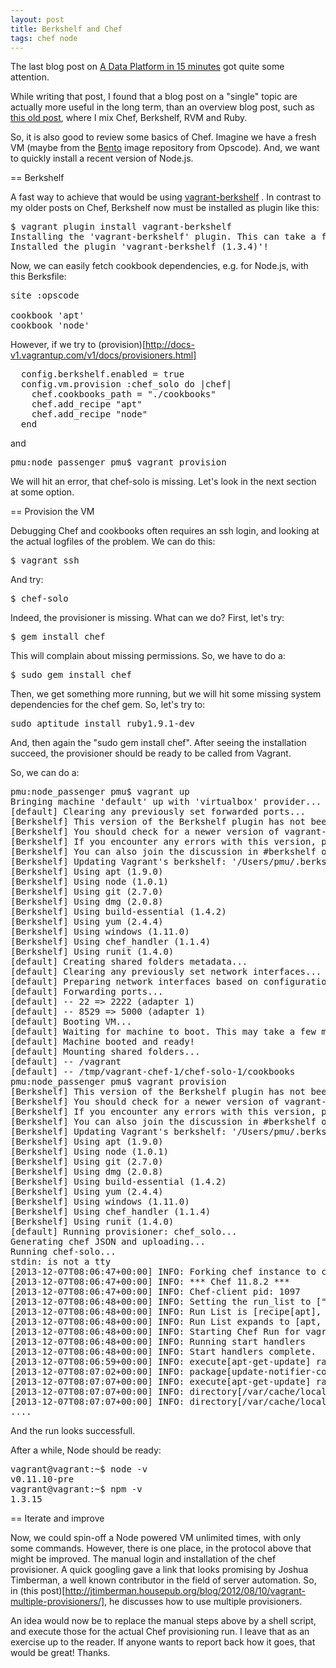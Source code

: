 ```yaml
---
layout: post
title: Berkshelf and Chef
tags: chef node
---
```

The last blog post on [A Data Platform in 15 minutes](http://thinkingonthinking.com/A-Data-Platform-in-15-minutes/) got quite some attention.

While writing that post, I found that a blog post on a "single" topic are actually more useful in the long term, than an overview blog post, such as [this old post](http://thinkingonthinking.com/A-custom-rails-stack-with-chef/), where I mix Chef, Berkshelf, RVM and Ruby.

So, it is also good to review some basics of Chef. Imagine we have a fresh VM (maybe from the [Bento](https://github.com/opscode/bento) image repository from Opscode). And, we want to quickly install a recent version of Node.js.

== Berkshelf

A fast way to achieve that would be using [vagrant-berkshelf](https://github.com/berkshelf/vagrant-berkshelf) . In contrast to my older posts on Chef, Berkshelf now must be installed as plugin like this:

<pre>
$ vagrant plugin install vagrant-berkshelf
Installing the 'vagrant-berkshelf' plugin. This can take a few minutes...
Installed the plugin 'vagrant-berkshelf (1.3.4)'!
</pre>

Now, we can easily fetch cookbook dependencies, e.g. for Node.js, with this Berksfile:

<pre>
site :opscode

cookbook 'apt'
cookbook 'node'
</pre>


However, if we try to (provision)[http://docs-v1.vagrantup.com/v1/docs/provisioners.html]

<pre>
  config.berkshelf.enabled = true
  config.vm.provision :chef_solo do |chef|
    chef.cookbooks_path = "./cookbooks"
    chef.add_recipe "apt"
    chef.add_recipe "node"
  end
</pre>

and

<pre>
pmu:node_passenger pmu$ vagrant provision
</pre>

We will hit an error, that chef-solo is missing. Let's look in the next section at some option.

== Provision the VM

Debugging Chef and cookbooks often requires an ssh login, and looking at the actual logfiles of the problem. We can do this:

<pre>
$ vagrant ssh
</pre>

And try:

<pre>
$ chef-solo
</pre>

Indeed, the provisioner is missing. What can we do? First, let's try:

<pre>
$ gem install chef
</pre>

This will complain about missing permissions. So, we have to do a:

<pre>
$ sudo gem install chef
</pre>

Then, we get something more running, but we will hit some missing system dependencies for the chef gem. So, let's try to:

<pre>
sudo aptitude install ruby1.9.1-dev
</pre>

And, then again the "sudo gem install chef". After seeing the installation succeed, the provisioner should be ready to be called from Vagrant.

So, we can do a:

<pre>
pmu:node_passenger pmu$ vagrant up
Bringing machine 'default' up with 'virtualbox' provider...
[default] Clearing any previously set forwarded ports...
[Berkshelf] This version of the Berkshelf plugin has not been fully tested on this version of Vagrant.
[Berkshelf] You should check for a newer version of vagrant-berkshelf.
[Berkshelf] If you encounter any errors with this version, please report them at https://github.com/RiotGames/vagrant-berkshelf/issues
[Berkshelf] You can also join the discussion in #berkshelf on Freenode.
[Berkshelf] Updating Vagrant's berkshelf: '/Users/pmu/.berkshelf/default/vagrant/berkshelf-20131207-29173-1fwx1d8-default'
[Berkshelf] Using apt (1.9.0)
[Berkshelf] Using node (1.0.1)
[Berkshelf] Using git (2.7.0)
[Berkshelf] Using dmg (2.0.8)
[Berkshelf] Using build-essential (1.4.2)
[Berkshelf] Using yum (2.4.4)
[Berkshelf] Using windows (1.11.0)
[Berkshelf] Using chef_handler (1.1.4)
[Berkshelf] Using runit (1.4.0)
[default] Creating shared folders metadata...
[default] Clearing any previously set network interfaces...
[default] Preparing network interfaces based on configuration...
[default] Forwarding ports...
[default] -- 22 => 2222 (adapter 1)
[default] -- 8529 => 5000 (adapter 1)
[default] Booting VM...
[default] Waiting for machine to boot. This may take a few minutes...
[default] Machine booted and ready!
[default] Mounting shared folders...
[default] -- /vagrant
[default] -- /tmp/vagrant-chef-1/chef-solo-1/cookbooks
pmu:node_passenger pmu$ vagrant provision
[Berkshelf] This version of the Berkshelf plugin has not been fully tested on this version of Vagrant.
[Berkshelf] You should check for a newer version of vagrant-berkshelf.
[Berkshelf] If you encounter any errors with this version, please report them at https://github.com/RiotGames/vagrant-berkshelf/issues
[Berkshelf] You can also join the discussion in #berkshelf on Freenode.
[Berkshelf] Updating Vagrant's berkshelf: '/Users/pmu/.berkshelf/default/vagrant/berkshelf-20131207-29173-1fwx1d8-default'
[Berkshelf] Using apt (1.9.0)
[Berkshelf] Using node (1.0.1)
[Berkshelf] Using git (2.7.0)
[Berkshelf] Using dmg (2.0.8)
[Berkshelf] Using build-essential (1.4.2)
[Berkshelf] Using yum (2.4.4)
[Berkshelf] Using windows (1.11.0)
[Berkshelf] Using chef_handler (1.1.4)
[Berkshelf] Using runit (1.4.0)
[default] Running provisioner: chef_solo...
Generating chef JSON and uploading...
Running chef-solo...
stdin: is not a tty
[2013-12-07T08:06:47+00:00] INFO: Forking chef instance to converge...
[2013-12-07T08:06:47+00:00] INFO: *** Chef 11.8.2 ***
[2013-12-07T08:06:47+00:00] INFO: Chef-client pid: 1097
[2013-12-07T08:06:48+00:00] INFO: Setting the run_list to ["recipe[apt]", "recipe[node]"] from JSON
[2013-12-07T08:06:48+00:00] INFO: Run List is [recipe[apt], recipe[node]]
[2013-12-07T08:06:48+00:00] INFO: Run List expands to [apt, node]
[2013-12-07T08:06:48+00:00] INFO: Starting Chef Run for vagrant.vm
[2013-12-07T08:06:48+00:00] INFO: Running start handlers
[2013-12-07T08:06:48+00:00] INFO: Start handlers complete.
[2013-12-07T08:06:59+00:00] INFO: execute[apt-get-update] ran successfully
[2013-12-07T08:07:02+00:00] INFO: package[update-notifier-common] sending run action to execute[apt-get-update] (immediate)
[2013-12-07T08:07:07+00:00] INFO: execute[apt-get-update] ran successfully
[2013-12-07T08:07:07+00:00] INFO: directory[/var/cache/local] created directory /var/cache/local
[2013-12-07T08:07:07+00:00] INFO: directory[/var/cache/local] owner changed to 0
....
</pre>

And the run looks successfull.

After a while, Node should be ready:

<pre>
vagrant@vagrant:~$ node -v
v0.11.10-pre
vagrant@vagrant:~$ npm -v
1.3.15
</pre>

== Iterate and improve

Now, we could spin-off a Node powered VM unlimited times, with only some commands. However, there is one place, in the protocol above that might be improved. The manual login and installation of the chef provisioner.  A quick googling gave a link that looks promising by Joshua Timberman, a well known contributor in the field of server automation. So, in (this post)[http://jtimberman.housepub.org/blog/2012/08/10/vagrant-multiple-provisioners/], he discusses how to use multiple provisioners. 

An idea would now be to replace the manual steps above by a shell script, and execute those for the actual Chef provisioning run. I leave that as an exercise up to the reader. If anyone wants to report back how it goes, that would be great! Thanks.


